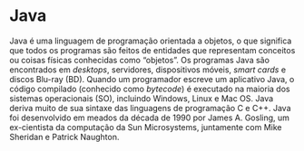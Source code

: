 # Java

Java é uma linguagem de programação orientada a objetos, o que significa que todos os programas são feitos de entidades que representam conceitos ou coisas físicas conhecidas como “objetos”. Os programas Java são encontrados em _desktops_, servidores, dispositivos móveis, _smart cards_ e discos Blu-ray (BD). Quando um programador escreve um aplicativo Java, o código compilado (conhecido como _bytecode_) é executado na maioria dos sistemas operacionais (SO), incluindo Windows, Linux e Mac OS. Java deriva muito de sua sintaxe das linguagens de programação C e C++. Java foi desenvolvido em meados da década de 1990 por James A. Gosling, um ex-cientista da computação da Sun Microsystems, juntamente com Mike Sheridan e Patrick Naughton.